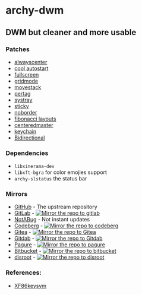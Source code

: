 # archy-dwm
## DWM but cleaner and more usable

### Patches
- [alwayscenter](https://dwm.suckless.org/patches/alwayscenter)
- [cool autostart](https://dwm.suckless.org/patches/cool_autostart)
- [fullscreen](https://dwm.suckless.org/patches/fullscreen)
- [gridmode](https://dwm.suckless.org/patches/gridmode)
- [movestack](https://dwm.suckless.org/patches/movestack)
- [pertag](https://dwm.suckless.org/patches/pertag)
- [systray](https://dwm.suckless.org/patches/systray)
- [sticky](https://dwm.suckless.org/patches/sticky)
- [noborder](https://dwm.suckless.org/patches/noborder)
- [fibonacci layouts](https://dwm.suckless.org/patches/fibonacci)
- [centeredmaster](https://dwm.suckless.org/patches/centeredmaster)
- [keychain](https://dwm.suckless.org/patches/keychain)
- [Bidirectional](https://dwm.suckless.org/patches/bidi)

### Dependencies
- `libxinerama-dev`
- `libxft-bgra` for color emojies support
- `archy-slstatus` the status bar

### Mirrors
* [GitHub](https://github.com/archy-linux/archy-dwm) - The upstream repository
* [GitLab](https://gitlab.com/archy-linux/archy-dwm) - [![Mirror the repo to gitlab](https://github.com/archy-linux/archy-dwm/actions/workflows/gitlab-mirror.yml/badge.svg)](https://github.com/archy-linux/archy-dwm/actions/workflows/gitlab-mirror.yml)
* [NotABug](https://notabug.org/archy-linux/archy-dwm) - Not instant updates
* [Codeberg](https://codeberg.org/archy-linux/archy-dwm) - [![Mirror the repo to codeberg](https://github.com/archy-linux/archy-dwm/actions/workflows/codeberg-mirror.yml/badge.svg)](https://github.com/archy-linux/archy-dwm/actions/workflows/codeberg-mirror.yml)
* [Gitea](https://gitea.com/archy-linux/archy-dwm) - [![Mirror the repo to Gitea](https://github.com/archy-linux/archy-dwm/actions/workflows/gitea-mirror.yml/badge.svg)](https://github.com/archy-linux/archy-dwm/actions/workflows/gitea-mirror.yml)
* [Gitdab](https://gitdab.com/archy-linux/archy-dwm) - [![Mirror the repo to Gitdab](https://github.com/archy-linux/archy-dwm/actions/workflows/gitdab-mirror.yml/badge.svg)](https://github.com/archy-linux/archy-dwm/actions/workflows/gitdab-mirror.yml)
* [Pagure](https://pagure.io/archy-dwm) - [![Mirror the repo to pagure](https://github.com/archy-linux/archy-dwm/actions/workflows/pagure-mirror.yml/badge.svg)](https://github.com/archy-linux/archy-dwm/actions/workflows/pagure-mirror.yml)
* [Bitbucket](https://bitbucket.org/anas_elgarhy/archy-dwm) - [![Mirror the repo to bitbucket](https://github.com/archy-linux/archy-dwm/actions/workflows/bitbucket-mirror.yml/badge.svg)](https://github.com/archy-linux/archy-dwm/actions/workflows/bitbucket-mirror.yml)
* [disroot](https://git.disroot.org/archy-linux/archy-dwm) - [![Mirror the repo to disroot](https://github.com/archy-linux/archy-dwm/actions/workflows/disroot-mirror.yml/badge.svg)](https://github.com/archy-linux/archy-dwm/actions/workflows/disroot-mirror.yml)

### References:
- [XF86keysym](https://cgit.freedesktop.org/xorg/proto/x11proto/tree/XF86keysym.h)
